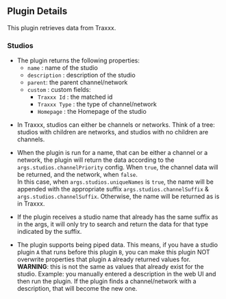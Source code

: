 ## Plugin Details

This plugin retrieves data from Traxxx.

### Studios

* The plugin returns the following properties:
    * `name` : name of the studio
    * `description` : description of the studio
    * `parent`: the parent channel/network
    * `custom` : custom fields:
        * `Traxxx Id` : the matched id
        * `Traxxx Type` : the type of channel/network
        * `Homepage` : the Homepage of the studio


- In Traxxx, studios can either be channels or networks. Think of a tree: studios with children are networks, and studios with no children are channels.

- When the plugin is run for a name, that can be either a channel or a network, the plugin will return the data according to the `args.studios.channelPriority` config. When `true`, the channel data will be returned, and the network, when `false`.  
In this case, when `args.studios.uniqueNames` is `true`, the name will be appended with the appropriate suffix `args.studios.channelSuffix` & `args.studios.channelSuffix`. Otherwise, the name will be returned as is in Traxxx.

- If the plugin receives a studio name that already has the same suffix as in the args, it will only try to search and return the data for that type indicated by the suffix.

- The plugin supports being piped data. This means, if you have a studio plugin `A` that runs before this plugin `B`, you can make this plugin NOT overwrite properties that plugin `A` already returned values for.  
**WARNING**: this is not the same as values that already exist for the studio. Example: you manually entered a description in the web UI and then run the plugin. If the plugin finds a channel/network with a description, that will become the new one.